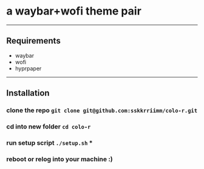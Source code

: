 # a waybar+wofi theme pair

---

## Requirements

- waybar
- wofi
- hyprpaper

---

## Installation

### clone the repo `git clone git@github.com:sskkrriimm/colo-r.git`

### cd into new folder `cd colo-r`

### run setup script `./setup.sh` *

### reboot or relog into your machine :)
